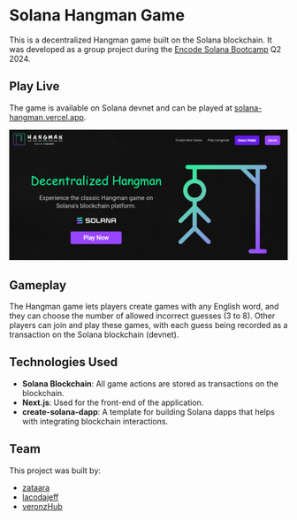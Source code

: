 # Solana Hangman Game

This is a decentralized Hangman game built on the Solana blockchain. It was developed as a group project during the [Encode Solana Bootcamp](https://www.encode.club/solana-bootcamp) Q2 2024.

## Play Live

The game is available on Solana devnet and can be played at [solana-hangman.vercel.app](https://solana-hangman.vercel.app/).

![screenshot.png](web/public/screenshot.png)

## Gameplay

The Hangman game lets players create games with any English word, and they can choose the number of allowed incorrect guesses (3 to 8). Other players can join and play these games, with each guess being recorded as a transaction on the Solana blockchain (devnet).

## Technologies Used

- **Solana Blockchain**: All game actions are stored as transactions on the blockchain.
- **Next.js**: Used for the front-end of the application.
- **create-solana-dapp**: A template for building Solana dapps that helps with integrating blockchain interactions.

## Team

This project was built by:

- [zataara](https://github.com/zataara)
- [lacodajeff](https://github.com/lacodajeff)
- [veronzHub](https://github.com/veronzHub)
